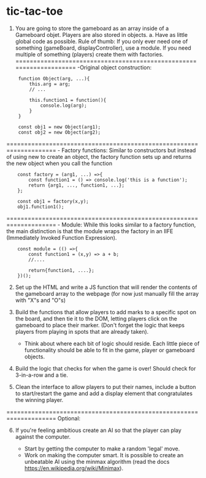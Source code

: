 # tic-tac-toe
1. You are going to store the gameboard as an array inside of a Gameboard objet. Players are also stored in objects.
    a. Have as little global code as possible. Rule of thumb: If you only ever need one of something (gameBoard, displayController), use a module. If you need multiple of something (players) create them with factories.
====================================================================
        -Original object construction:
        
        function Object(arg, ...){
            this.arg = arg;
            // ...

            this.function1 = function(){
                console.log(arg);
            }
        }

        const obj1 = new Object(arg1);
        const obj2 = new Object(arg2);

====================================================================
        - Factory functions: Similar to constructors but instead of using new to create an object, the factory function sets up and returns the new object when you call the function
        
        const factory = (arg1, ...) =>{
            const function1 = () => console.log('this is a function');
            return {arg1, ..., function1, ...};
        };

        const obj1 = factory(x,y);
        obj1.function1();

====================================================================
        - Module: While this looks similar to a factory function, the main distinction is that the module wraps the factory in an IIFE (Immediately Invoked Function Expression).
        
        const module = (() =>{
            const function1 = (x,y) => a + b;
            //....

            return{function1, ....};
        })();


2. Set up the HTML and write a JS function that will render the contents of the gameboard array to the webpage (for now just manually fill the array with "X"s and "O"s)

3. Build the functions that allow players to add marks to a specific spot on the board, and then tie it to the DOM, letting players click on the gameboard to place their marker. (Don't forget the logic that keeps players from playing in spots that are already taken).
    - Think about where each bit of logic should reside. Each little piece of functionality should be able to fit in the game, player or gameboard objects. 

4. Build the logic that checks for when the game is over! Should check for 3-in-a-row and a tie.

5. Clean the interface to allow players to put their names, include a button to start/restart the game and add a display element that congratulates the winning player.

====================================================================
Optional: 

6. If you're feeling ambitious create an AI so that the player can play against the computer.

    - Start by getting the computer to make a random 'legal' move.
    - Work on making the computer smart. It is possible to create an unbeatable AI using the minmax algorithm (read the docs https://en.wikipedia.org/wiki/Minimax).